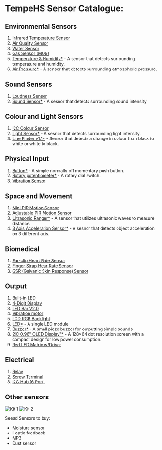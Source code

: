 # TempeHS Sensor Catalogue:

## Environmental Sensors
1. [Infrared Temperature Sensor]()
2. [Air Quality Sensor]()
3. [Water Sensor]()
4. [Gas Sensor (MQ9)]()
5. [Temperature & Humidity*]() - A sensor that detects surrounding temperature and humidity.
6. [Air Pressure*]() -  A sensor that detects surrounding atmospheric pressure.

## Sound Sensors
1. [Loudness Sensor]()
2. [Sound Sensor*]() - A sesnor that detects surrounding sound intensity.

## Colour and Light Sensors
1. [I2C Colour Sensor]()
2. [Light Sensor*]() - A sesnor that detects surrounding light intensity.
3. [Line Finder v1.1*]() -  Sensor that detects a change in colour from black to white or white to black.

## Physical Input
1. [Button*]() -  A simple normally off momentary push button.
2. [Rotary potentiometer*]() - A rotary dial switch.
3. [Vibration Sensor]()

## Space and Movement
1. [Mini PIR Motion Sensor]()
2. [Adjustable PIR Motion Sensor]()
3. [Ultrasonic Ranger*]() - A sensor that utilizes ultrasonic waves to measure distance.
4. [3 Axis Acceleration Sensor*]() - A sesnor that detects object acceleration on 3 different axis.

## Biomedical
1. [Ear-clip Heart Rate Sensor]()
2. [Finger Strap Hear Rate Sensor]()
3. [GSR (Galvanic Skin Response) Sensor]()

## Output
1. [Built-in LED]()
3. [4-Digit Display]()
4. [LED Bar V2.0]()
5. [Vibration motor]()
6. [LCD RGB Backlight]()
7. [LED*]() - A single LED module
8. [Buzzer*]() - A small piezo buzzer for outputting simple sounds
9. [2IC 0.96" OLED Display"*]() - A 128×64 dot resolution screen with a compact design for low power consumption.
10. [Red LED Matrix w/Driver]()

## Electrical
1. [Relay]()
2. [Screw Terminal]()
3. [I2C Hub (6 Port)]()

## Other sensors
![Kit 1](https://github.com/TempeHS/TempeHS_Ardunio_Boilerplate/blob/main/Ardunio_Bootcamp/08.binaryLogic/for_statement.drawio.png) ![Kit 2](https://github.com/TempeHS/TempeHS_Ardunio_Boilerplate/blob/main/Ardunio_Bootcamp/08.binaryLogic/for_statement.drawio.png)






Seead Sensors to buy:
- Moisture sensor
- Haptic feedback
- MP3
- Dust sensor